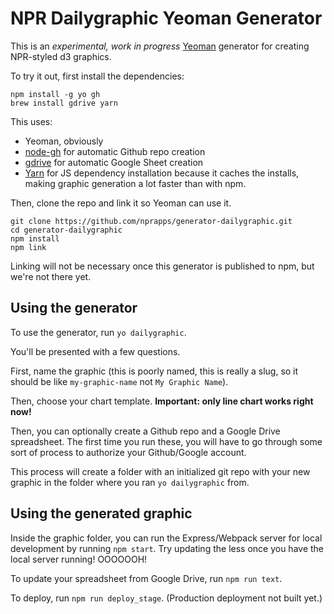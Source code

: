 # NPR Dailygraphic Yeoman Generator

This is an _experimental, work in progress_ [Yeoman](http://yeoman.io) generator for creating NPR-styled d3 graphics.

To try it out, first install the dependencies:

```
npm install -g yo gh
brew install gdrive yarn
```

This uses:

- Yeoman, obviously
- [node-gh](https://github.com/node-gh/gh) for automatic Github repo creation
- [gdrive](https://github.com/prasmussen/gdrive) for automatic Google Sheet creation
- [Yarn](https://yarnpkg.com) for JS dependency installation because it caches the installs, making graphic generation a lot faster than with npm.

Then, clone the repo and link it so Yeoman can use it.

```
git clone https://github.com/nprapps/generator-dailygraphic.git
cd generator-dailygraphic
npm install
npm link
```

Linking will not be necessary once this generator is published to npm, but we're not there yet.

## Using the generator

To use the generator, run `yo dailygraphic`.

You'll be presented with a few questions.

First, name the graphic (this is poorly named, this is really a slug, so it should be like `my-graphic-name` not `My Graphic Name`).

Then, choose your chart template. **Important: only line chart works right now!**

Then, you can optionally create a Github repo and a Google Drive spreadsheet. The first time you run these, you will have to go through some sort of process to authorize your Github/Google account.

This process will create a folder with an initialized git repo with your new graphic in the folder where you ran `yo dailygraphic` from.

## Using the generated graphic

Inside the graphic folder, you can run the Express/Webpack server for local development by running `npm start`. Try updating the less once you have the local server running! OOOOOOH!

To update your spreadsheet from Google Drive, run `npm run text`.

To deploy, run `npm run deploy_stage`. (Production deployment not built yet.)